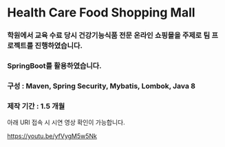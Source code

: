 # Health Care Food Shopping Mall

### 학원에서 교육 수료 당시 건강기능식품 전문 온라인 쇼핑몰을 주제로 팀 프로젝트를 진행하였습니다.
### SpringBoot를 활용하였습니다.
### 구성 : Maven, Spring Security, Mybatis, Lombok, Java 8
### 제작 기간 : 1.5 개월

아래 URI 접속 시 시연 영상 확인이 가능합니다.

https://youtu.be/yfVygM5w5Nk
